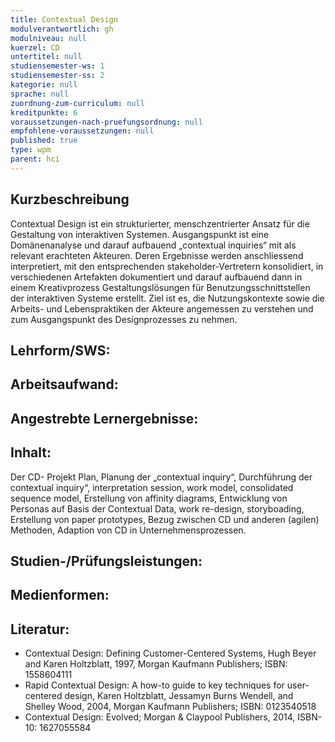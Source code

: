 ```yaml
---
title: Contextual Design
modulverantwortlich: gh
modulniveau: null
kuerzel: CD
untertitel: null
studiensemester-ws: 1
studiensemester-ss: 2
kategorie: null
sprache: null
zuordnung-zum-curriculum: null
kreditpunkte: 6
voraussetzungen-nach-pruefungsordnung: null
empfohlene-voraussetzungen: null
published: true
type: wpm
parent: hci
---
```


## Kurzbeschreibung
Contextual Design ist ein strukturierter, menschzentrierter Ansatz für die Gestaltung von interaktiven Systemen. Ausgangspunkt ist eine Domänenanalyse und darauf aufbauend „contextual inquiries“ mit als relevant erachteten Akteuren. Deren Ergebnisse werden anschliessend interpretiert, mit den entsprechenden stakeholder-Vertretern konsolidiert, in verschiedenen Artefakten dokumentiert und darauf aufbauend dann in einem Kreativprozess Gestaltungslösungen für Benutzungsschnittstellen der interaktiven Systeme erstellt.  Ziel ist es, die Nutzungskontexte sowie die Arbeits- und Lebenspraktiken der Akteure angemessen zu verstehen und zum Ausgangspunkt des Designprozesses zu nehmen. 

## Lehrform/SWS: 


## Arbeitsaufwand: 


## Angestrebte Lernergebnisse:


## Inhalt:
Der CD- Projekt Plan, Planung der „contextual inquiry“, Durchführung der contextual inquiry“, interpretation session, work model, consolidated sequence model, Erstellung von affinity diagrams, Entwicklung von Personas auf Basis der Contextual Data, work re-design, storyboading, Erstellung von paper prototypes, Bezug zwischen CD und anderen (agilen) Methoden, Adaption von CD in Unternehmensprozessen.

## Studien-/Prüfungsleistungen:


## Medienformen:


## Literatur:
- Contextual Design:  Defining Customer-Centered Systems, Hugh Beyer and Karen Holtzblatt, 1997, Morgan Kaufmann Publishers; ISBN: 1558604111
- Rapid Contextual Design:  A how-to guide to key techniques for user-centered design, Karen Holtzblatt, Jessamyn Burns Wendell, and Shelley Wood, 2004, Morgan Kaufmann Publishers; ISBN: 0123540518
- Contextual Design: Evolved; Morgan & Claypool Publishers, 2014, ISBN-10: 1627055584

